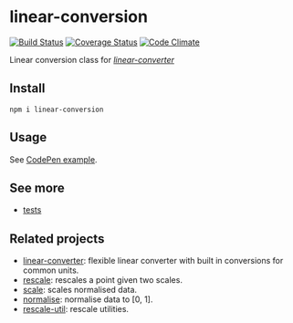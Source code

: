 # linear-conversion

[![Build Status](https://travis-ci.org/javiercejudo/linear-conversion.svg)](https://travis-ci.org/javiercejudo/linear-conversion)
[![Coverage Status](https://coveralls.io/repos/javiercejudo/linear-conversion/badge.svg?branch=master)](https://coveralls.io/r/javiercejudo/linear-conversion?branch=master)
[![Code Climate](https://codeclimate.com/github/javiercejudo/linear-conversion/badges/gpa.svg)](https://codeclimate.com/github/javiercejudo/linear-conversion)

Linear conversion class for *[linear-converter](https://github.com/javiercejudo/linear-converter)*

## Install

    npm i linear-conversion
    
## Usage

See [CodePen example](http://codepen.io/javiercejudo/pen/bdoBvW?editors=101).

## See more

- [tests](test/spec.js)

## Related projects

- [linear-converter](https://github.com/javiercejudo/linear-converter): flexible linear converter with built in conversions for common units.
- [rescale](https://github.com/javiercejudo/rescale): rescales a point given two scales.
- [scale](https://github.com/javiercejudo/scale): scales normalised data.
- [normalise](https://github.com/javiercejudo/normalise): normalise data to [0, 1].
- [rescale-util](https://github.com/javiercejudo/rescale-util): rescale utilities.
